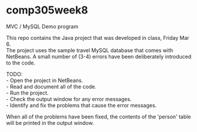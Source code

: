 # comp305week8
MVC / MySQL Demo program

This repo contains the Java project that was developed in class, Friday Mar 6.   
The project uses the sample travel MySQL database that comes with NetBeans.
A small number of (3-4) errors have been deliberately introduced to the code.

TODO:       
    -   Open the project in NetBeans.    
    -   Read and document all of the code.   
    -   Run the project.    
    -   Check the output window for any error messages.     
    -   Identify and fix the problems that cause the error messages.      
  
 When all of the problems have been fixed, the contents of the 'person' table will be printed in the output window.
   
